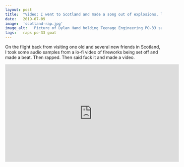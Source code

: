 ```yaml
---
layout: post
title:  "Video: I went to Scotland and made a song out of explosions, laughs, and screams"
date:   2019-07-09
image:  'scotland-rap.jpg'
image_alt:  'Picture of Dylan Hand holding Teenage Engineering PO-33 sampler'
tags:   raps po-33 goat
---
```


On the flight back from visiting one old and several new friends in Scotland, I took some audio samples from a lo-fi video of fireworks being set off and made a beat. Then rapped. Then said fuck it and made a video.

<iframe width="560" height="315" src="https://www.youtube-nocookie.com/embed/ihcdnJo4Ax4" frameborder="0" allow="accelerometer; autoplay; encrypted-media; gyroscope; picture-in-picture" allowfullscreen></iframe>
